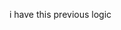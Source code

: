 i have this previous logic 
<script>
    window.addEventListener("DOMContentLoaded", async () => {
        const video = document.getElementById("video");
        const canvas = document.getElementById("canvas");
        const capturedImage = document.getElementById("capturedImage");
        const EntryTypeInput = document.getElementById("EntryType");
        const statusText = document.getElementById("statusText");
        const videoContainer = document.getElementById("videoContainer");
        const punchInButton = document.getElementById("PunchIn");
        const punchOutButton = document.getElementById("PunchOut");
        const entryType = document.getElementById("Entry").value;

        if (punchInButton) punchInButton.style.display = "none";
        if (punchOutButton) punchOutButton.style.display = "none";

        Swal.fire({
            title: 'Please wait...',
            text: 'Preparing face recognition.',
            allowOutsideClick: false,
            didOpen: () => Swal.showLoading()
        });

    
        startVideo();

       
        Promise.all([
            faceapi.nets.tinyFaceDetector.loadFromUri('/TSUISLARS/faceApi'),
            faceapi.nets.faceLandmark68TinyNet.loadFromUri('/TSUISLARS/faceApi'),
            faceapi.nets.faceRecognitionNet.loadFromUri('/TSUISLARS/faceApi')
        ]).then(async () => {
           
            const dummy = document.createElement("canvas");
            dummy.width = 160; dummy.height = 160;
            await faceapi.detectSingleFace(dummy, new faceapi.TinyFaceDetectorOptions());

            Swal.close();
            initFaceRecognition();
        });

      
        function startVideo() {
            navigator.mediaDevices.getUserMedia({
                video: {
                    facingMode: "user",
                    width: { ideal: 640 },
                    height: { ideal: 480 }
                }
            })
            .then(stream => {
                video.srcObject = stream;
            })
            .catch(console.error);
        }

      
        function stopVideo() {
            const stream = video.srcObject;
            if (stream) {
                stream.getTracks().forEach(track => track.stop());
            }
            video.srcObject = null;
        }

            function verifyDescriptor(descriptor, faceMatcher, matchMode, baseDescriptor, capturedDescriptor) {
        const match = faceMatcher.findBestMatch(descriptor);

        if (match.label !== userId || match.distance >= 0.35) {
            return { success: false, reason: "No proper match" };
        }

        if (matchMode === "both") {
            const distToBase = faceapi.euclideanDistance(descriptor, baseDescriptor);
            const distToCaptured = faceapi.euclideanDistance(descriptor, capturedDescriptor);

            if (distToBase < 0.35 && distToCaptured < 0.35) {
                return { success: true };
            } else {
                return { success: false, reason: "Distances too high (tilted/poor image)" };
            }
        }

        // baseOnly mode
        return { success: true };
    }


     
        async function initFaceRecognition() {
            const safeUserName = userName.replace(/\s+/g, "%20");
            const timestamp = Date.now();

            const baseImageUrl = `/TSUISLARS/Images/${userId}-${safeUserName}.jpg?t=${timestamp}`;
            const capturedImageUrl = `/TSUISLARS/Images/${userId}-Captured.jpg?t=${timestamp}`;

            let baseDescriptor = null;
            let capturedDescriptor = null;

            try {
                baseDescriptor = await loadDescriptor(baseImageUrl);
                capturedDescriptor = await loadDescriptor(capturedImageUrl);
            } catch (err) {
                console.warn("Error loading descriptors:", err);
            }

            if (!baseDescriptor && !capturedDescriptor) {
                statusText.textContent = "❌ No reference image found. Please upload your image.";
                return;
            }

            let faceMatcher = null;
            let matchMode = "";

            if (baseDescriptor && capturedDescriptor) {
                faceMatcher = new faceapi.FaceMatcher(
                    [new faceapi.LabeledFaceDescriptors(userId, [baseDescriptor, capturedDescriptor])],
                    getThreshold()
                );
                matchMode = "both";
            } else if (baseDescriptor) {
                faceMatcher = new faceapi.FaceMatcher(
                    [new faceapi.LabeledFaceDescriptors(userId, [baseDescriptor])],
                    getThreshold()
                );
                matchMode = "baseOnly";
            } else {
                statusText.textContent = "⚠️ Only captured image found. Please upload your image.";
                return;
            }

            let lastFailureTime = 0;
            function logFailure() {
                const now = Date.now();
                if (now - lastFailureTime < 10000) return;
                lastFailureTime = now;

                fetch("/TSUISLARS/Geo/LogFaceMatchFailure", {
                    method: "POST",
                    headers: { "Content-Type": "application/json" },
                    body: JSON.stringify({ Type: entryType })
                }).catch(err => console.error("Error logging failure:", err));
            }

            let matchFound = false;
            let detectionInterval = null;

            if (detectionInterval) clearInterval(detectionInterval);
            detectionInterval = setInterval(async () => {
                if (matchFound) return;

                const detections = await faceapi
                    .detectAllFaces(video, new faceapi.TinyFaceDetectorOptions({ inputSize: 160, scoreThreshold: 0.5 }))
                    .withFaceLandmarks(true)
                    .withFaceDescriptors();

                if (detections.length === 0) {
                    statusText.textContent = "No face detected";
                    videoContainer.style.borderColor = "gray";
                    return;
                }

                if (detections.length > 1) {
                    statusText.textContent = "❌ Multiple faces detected. Please ensure only one face is visible.";
                    videoContainer.style.borderColor = "red";
                    return;
                }

                const detection = detections[0];
                const match = faceMatcher.findBestMatch(detection.descriptor);

                if (match.label === userId && match.distance < getThreshold()) {
                    onMatchSuccess(detection.descriptor, baseDescriptor, capturedDescriptor, matchMode);
                } else {
                    statusText.textContent = "❌ Face does not match with reference images.";
                    videoContainer.style.borderColor = "red";
                    logFailure();
                }
            }, 300);

            function onMatchSuccess(descriptor, baseDescriptor, capturedDescriptor, matchMode) {
                statusText.textContent = `${userName}, Face matched ✅`;
                matchFound = true;
                window.lastVerifiedDescriptor = descriptor; 
                videoContainer.style.borderColor = "green";
                setTimeout(() => showSuccessAndCapture(), 1000);
            }

            function showSuccessAndCapture() {
                const captureCanvas = document.createElement("canvas");
                captureCanvas.width = video.videoWidth;
                captureCanvas.height = video.videoHeight;

                const ctx = captureCanvas.getContext("2d");
                ctx.translate(captureCanvas.width, 0);
                ctx.scale(-1, 1);
                ctx.drawImage(video, 0, 0, captureCanvas.width, captureCanvas.height);

                const imageCaptured = captureCanvas.toDataURL("image/jpeg");
                capturedImage.src = imageCaptured;
                capturedImage.style.display = "block";
                video.style.display = "none";

                if (punchInButton) punchInButton.style.display = "inline-block";
                if (punchOutButton) punchOutButton.style.display = "inline-block";

                window.capturedDataURL = imageCaptured;
            }

            async function loadDescriptor(imageUrl) {
                try {
                    const img = await faceapi.fetchImage(imageUrl);
                    const detection = await faceapi
                        .detectSingleFace(img, new faceapi.TinyFaceDetectorOptions({ inputSize: 160 }))
                        .withFaceLandmarks(true)
                        .withFaceDescriptor();
                    return detection?.descriptor || null;
                } catch {
                    return null;
                }
            }

            function resetToRetry() {
                setTimeout(() => {
                    statusText.textContent = "Please align your face properly.";
                    if (punchInButton) punchInButton.style.display = "none";
                    if (punchOutButton) punchOutButton.style.display = "none";
                    capturedImage.style.display = "none";
                    video.style.display = "block";
                    matchFound = false;
                }, 2000);
            }

        
            window.captureImageAndSubmit = async function (entryType) {
                if (!window.capturedDataURL || !window.lastVerifiedDescriptor) {
                    alert("❌ No verified face detected.");
                    statusText.textContent = "Please try again.";
                    return;
                }

                statusText.textContent = "✅ Verified! Submitting...";
                EntryTypeInput.value = entryType;

                Swal.fire({
                    title: "Please wait...",
                    allowOutsideClick: false,
                    showConfirmButton: false,
                    didOpen: () => Swal.showLoading()
                });

                fetch("/TSUISLARS/Geo/AttendanceData", {
                    method: "POST",
                    headers: { "Content-Type": "application/json" },
                    body: JSON.stringify({ Type: entryType, ImageData: window.capturedDataURL })
                })
                    .then(res => res.json())
                    .then(data => {
                        const now = new Date().toLocaleString();
                        if (data.success) {
                            statusText.textContent = "";
                            Swal.fire("Thank you!", `Attendance Recorded.\nDate & Time: ${now}`, "success")
                                .then(() => {
                                    stopVideo();
                                    location.reload();
                                });
                        } else {
                            Swal.fire("Face Verified, But Error!", "Server rejected attendance.", "error")
                                .then(() => {
                                    stopVideo();
                                    location.reload();
                                });
                        }
                    })
                    .catch(() => {
                        Swal.fire("Error!", "Submission failed.", "error");
                    });
            };

          
            function getThreshold() {
                const ua = navigator.userAgent.toLowerCase();
                return ua.includes("android") ? 0.42 : 0.35;
            }
        }
    });
</script>
